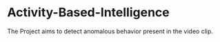 # Activity-Based-Intelligence
The Project aims to detect anomalous behavior present in the video clip.  
